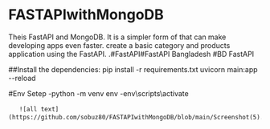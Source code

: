 # FASTAPIwithMongoDB
Theis FastAPI and MongoDB. It is a simpler form of that can make developing apps even faster.  create a basic category and products  application using the FastAPI.
.#FastAPI#FastAPI Bangladesh #BD FastAPI 

##Install the dependencies:
pip install -r requirements.txt
uvicorn main:app --reload


#Env Setep 
-python -m venv env
-env\scripts\activate

  
       ![all text](https://github.com/sobuz80/FASTAPIwithMongoDB/blob/main/Screenshot(5).png)
